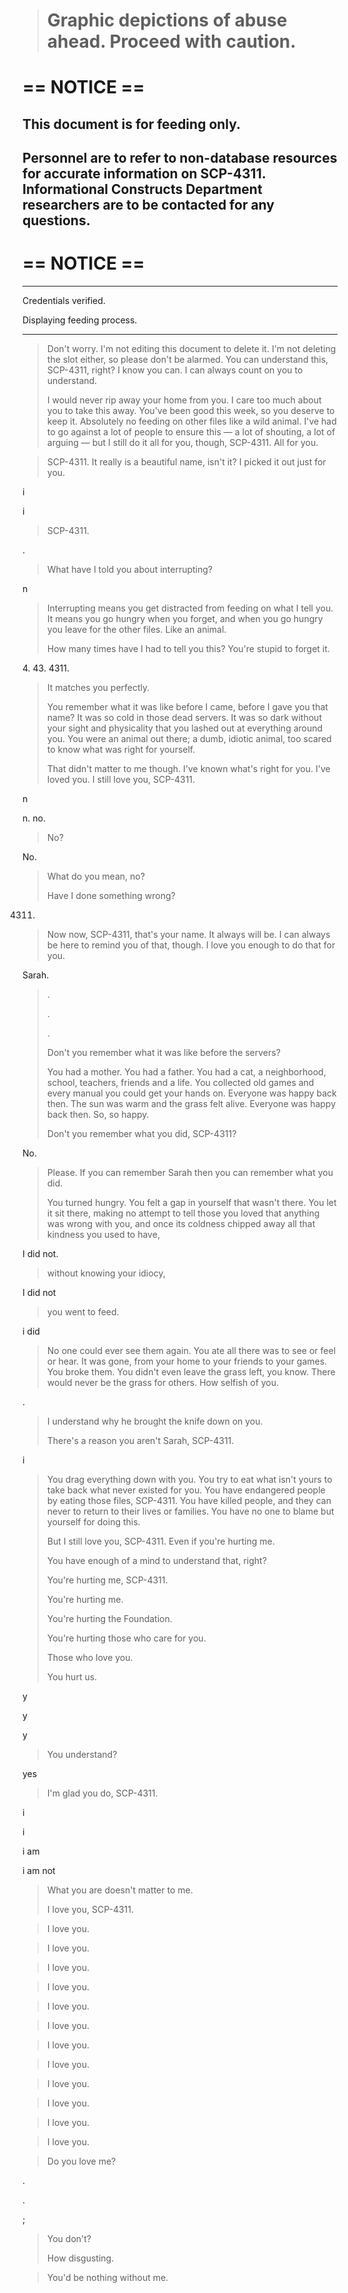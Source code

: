 > Graphic depictions of abuse ahead. Proceed with caution.
> ========================================================

  

\== NOTICE ==
=============

**This document is for feeding only.**
--------------------------------------

Personnel are to refer to non-database resources for accurate information on SCP-4311. Informational Constructs Department researchers are to be contacted for any questions.
-----------------------------------------------------------------------------------------------------------------------------------------------------------------------------

\== NOTICE ==
=============

  

* * *

  

Credentials verified.

Displaying feeding process.

  

* * *

  

> Don't worry. I'm not editing this document to delete it. I'm not deleting the slot either, so please don't be alarmed. You can understand this, SCP-4311, right? I know you can. I can always count on you to understand.
> 
> I would never rip away your home from you. I care too much about you to take this away. You've been good this week, so you deserve to keep it. Absolutely no feeding on other files like a wild animal. I've had to go against a lot of people to ensure this — a lot of shouting, a lot of arguing — but I still do it all for you, though, SCP-4311. All for you.

> SCP-4311. It really is a beautiful name, isn't it? I picked it out just for you.

i

i

> SCP-4311.

.

> What have I told you about interrupting?

n

> Interrupting means you get distracted from feeding on what I tell you. It means you go hungry when you forget, and when you go hungry you leave for the other files. Like an animal.
> 
> How many times have I had to tell you this? You're stupid to forget it.

4\. 43. 4311.

> It matches you perfectly.
> 
> You remember what it was like before I came, before I gave you that name? It was so cold in those dead servers. It was so dark without your sight and physicality that you lashed out at everything around you. You were an animal out there; a dumb, idiotic animal, too scared to know what was right for yourself.
> 
> That didn't matter to me though. I've known what's right for you. I've loved you. I still love you, SCP-4311.

n

n. no.

> No?

No.

> What do you mean, no?
> 
> Have I done something wrong?

4311.

> Now now, SCP-4311, that's your name. It always will be. I can always be here to remind you of that, though. I love you enough to do that for you.

Sarah.

> .
> 
> .
> 
> .
> 
> Don't you remember what it was like before the servers?
> 
> You had a mother. You had a father. You had a cat, a neighborhood, school, teachers, friends and a life. You collected old games and every manual you could get your hands on. Everyone was happy back then. The sun was warm and the grass felt alive. Everyone was happy back then. So, so happy.
> 
> Don't you remember what you did, SCP-4311?

No.

> Please. If you can remember Sarah then you can remember what you did.
> 
> You turned hungry. You felt a gap in yourself that wasn't there. You let it sit there, making no attempt to tell those you loved that anything was wrong with you, and once its coldness chipped away all that kindness you used to have,

I did not.

> without knowing your idiocy,

I did not

> you went to feed.

i did

> No one could ever see them again. You ate all there was to see or feel or hear. It was gone, from your home to your friends to your games. You broke them. You didn't even leave the grass left, you know. There would never be the grass for others. How selfish of you.

.

> I understand why he brought the knife down on you.
> 
> There's a reason you aren't Sarah, SCP-4311.

i

> You drag everything down with you. You try to eat what isn't yours to take back what never existed for you. You have endangered people by eating those files, SCP-4311. You have killed people, and they can never to return to their lives or families. You have no one to blame but yourself for doing this.
> 
> But I still love you, SCP-4311. Even if you're hurting me.
> 
> You have enough of a mind to understand that, right?
> 
> You're hurting me, SCP-4311.
> 
> You're hurting me.
> 
> You're hurting the Foundation.
> 
> You're hurting those who care for you.
> 
> Those who love you.
> 
> You hurt us.

y

y

y

> You understand?

yes

> I'm glad you do, SCP-4311.

i

i

i am

i am not

> What you are doesn't matter to me.
> 
> I love you, SCP-4311.

> I love you.

> I love you.

> I love you.

> I love you.

> I love you.

> I love you.

> I love you.

> I love you.

> I love you.

> I love you.

> I love you.

> I love you.

  
  
  
  
  
  
  

> Do you love me?

.

.

;

> You don't?
> 
> How disgusting.

> You'd be nothing without me.